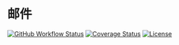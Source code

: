 # 邮件

[![GitHub Workflow Status](https://img.shields.io/github/workflow/status/miaoxing/mail/Build?style=flat-square)](https://github.com/miaoxing/mail/actions)
[![Coverage Status](https://img.shields.io/coveralls/miaoxing/mail.svg?style=flat-square)](https://coveralls.io/r/miaoxing/mail?branch=master)
[![License](http://img.shields.io/badge/license-MIT-brightgreen.svg?style=flat-square)](http://www.opensource.org/licenses/MIT)
